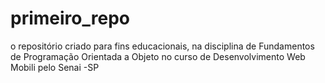 # primeiro_repo
o repositório criado para fins educacionais, na disciplina de Fundamentos de Programação Orientada a Objeto no curso de Desenvolvimento Web Mobili pelo Senai -SP
